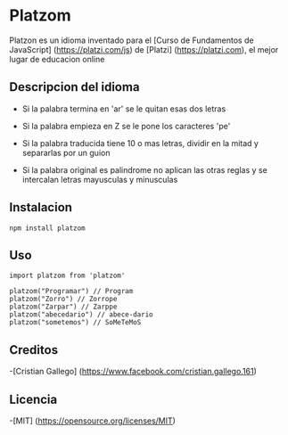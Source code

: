 # Platzom

Platzon es un idioma inventado para el
 [Curso de Fundamentos de JavaScript] (https://platzi.com/js)
 de [Platzi] (https://platzi.com), el mejor lugar de educacion online

 ## Descripcion del idioma

 - Si la palabra termina en 'ar' se le quitan esas dos letras

 - Si la palabra empieza en Z se le pone los caracteres 'pe'

 - Si la palabra traducida tiene 10 o mas letras,
   dividir en la mitad y separarlas por un guion 

 - Si la palabra original es palindrome no aplican las otras
   reglas y se intercalan letras mayusculas y minusculas

 ## Instalacion

 ```
 npm install platzom
 
 ```

 ## Uso

 ```
 import platzom from 'platzom'

 platzom("Programar") // Program
 platzom("Zorro") // Zorrope
 platzom("Zarpar") // Zarppe
 platzom("abecedario") // abece-dario
 platzom("sometemos") // SoMeTeMoS

 ```

 ## Creditos

 -[Cristian Gallego] (https://www.facebook.com/cristian.gallego.161)

 ## Licencia

 -[MIT] (https://opensource.org/licenses/MIT)

